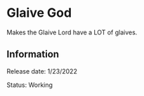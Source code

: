 # Glaive God
Makes the Glaive Lord have a LOT of glaives.

## Information
Release date: 1/23/2022

Status: Working
